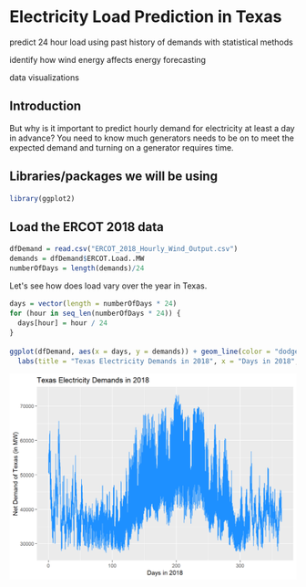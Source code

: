 
<!-- README.md is generated from README.Rmd. Please edit that file -->
Electricity Load Prediction in Texas
====================================

predict 24 hour load using past history of demands with statistical methods

identify how wind energy affects energy forecasting

data visualizations

Introduction
------------

But why is it important to predict hourly demand for electricity at least a day in advance? You need to know much generators needs to be on to meet the expected demand and turning on a generator requires time.

Libraries/packages we will be using
-----------------------------------

``` r
library(ggplot2)
```

Load the ERCOT 2018 data
------------------------

``` r
dfDemand = read.csv("ERCOT_2018_Hourly_Wind_Output.csv")
demands = dfDemand$ERCOT.Load..MW
numberOfDays = length(demands)/24
```

Let's see how does load vary over the year in Texas.

``` r
days = vector(length = numberOfDays * 24)
for (hour in seq_len(numberOfDays * 24)) {
  days[hour] = hour / 24 
}

ggplot(dfDemand, aes(x = days, y = demands)) + geom_line(color = "dodgerblue") + 
  labs(title = "Texas Electricity Demands in 2018", x = "Days in 2018", y = "Net Demand of Texas (in MW)") 
```

<img src="README_figs/README-unnamed-chunk-4-1.png" width="672" />
